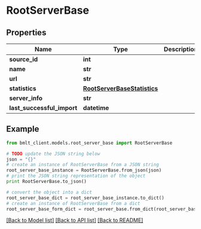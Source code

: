 # RootServerBase


## Properties
Name | Type | Description | Notes
------------ | ------------- | ------------- | -------------
**source_id** | **int** |  | [optional] 
**name** | **str** |  | [optional] 
**url** | **str** |  | [optional] 
**statistics** | [**RootServerBaseStatistics**](RootServerBaseStatistics.md) |  | [optional] 
**server_info** | **str** |  | [optional] 
**last_successful_import** | **datetime** |  | [optional] 

## Example

```python
from bmlt_client.models.root_server_base import RootServerBase

# TODO update the JSON string below
json = "{}"
# create an instance of RootServerBase from a JSON string
root_server_base_instance = RootServerBase.from_json(json)
# print the JSON string representation of the object
print RootServerBase.to_json()

# convert the object into a dict
root_server_base_dict = root_server_base_instance.to_dict()
# create an instance of RootServerBase from a dict
root_server_base_form_dict = root_server_base.from_dict(root_server_base_dict)
```
[[Back to Model list]](../README.md#documentation-for-models) [[Back to API list]](../README.md#documentation-for-api-endpoints) [[Back to README]](../README.md)


